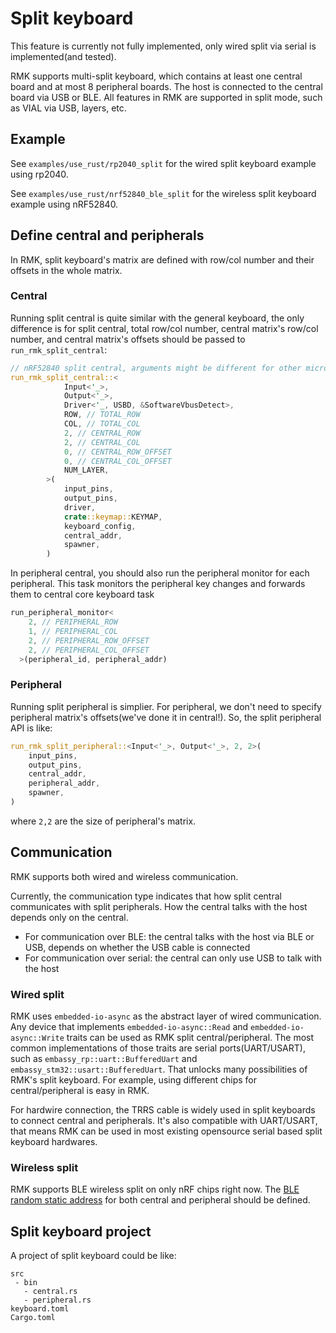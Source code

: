 # Split keyboard

<div class="warning">
This feature is currently not fully implemented, only wired split via serial is implemented(and tested).
</div>

RMK supports multi-split keyboard, which contains at least one central board and at most 8 peripheral boards. The host is connected to the central board via USB or BLE. All features in RMK are supported in split mode, such as VIAL via USB, layers, etc.

## Example

See `examples/use_rust/rp2040_split` for the wired split keyboard example using rp2040.

See `examples/use_rust/nrf52840_ble_split` for the wireless split keyboard example using nRF52840.

## Define central and peripherals

In RMK, split keyboard's matrix are defined with row/col number and their offsets in the whole matrix.

### Central

Running split central is quite similar with the general keyboard, the only difference is for split central, total row/col number, central matrix's row/col number, and central matrix's offsets should be passed to `run_rmk_split_central`:

```rust
// nRF52840 split central, arguments might be different for other microcontrollers, check the API docs for the detail.
run_rmk_split_central::<
            Input<'_>,
            Output<'_>,
            Driver<'_, USBD, &SoftwareVbusDetect>,
            ROW, // TOTAL_ROW
            COL, // TOTAL_COL
            2, // CENTRAL_ROW
            2, // CENTRAL_COL
            0, // CENTRAL_ROW_OFFSET
            0, // CENTRAL_COL_OFFSET
            NUM_LAYER,
        >(
            input_pins,
            output_pins,
            driver,
            crate::keymap::KEYMAP,
            keyboard_config,
            central_addr,
            spawner,
        )
```

In peripheral central, you should also run the peripheral monitor for each peripheral. This task monitors the peripheral key changes and forwards them to central core keyboard task

```rust
run_peripheral_monitor<
    2, // PERIPHERAL_ROW
    1, // PERIPHERAL_COL
    2, // PERIPHERAL_ROW_OFFSET
    2, // PERIPHERAL_COL_OFFSET
  >(peripheral_id, peripheral_addr)
```

### Peripheral

Running split peripheral is simplier. For peripheral, we don't need to specify peripheral matrix's offsets(we've done it in central!). So, the split peripheral API is like:

```rust
run_rmk_split_peripheral::<Input<'_>, Output<'_>, 2, 2>(
    input_pins,
    output_pins,
    central_addr,
    peripheral_addr,
    spawner,
)
```

where `2,2` are the size of peripheral's matrix.

## Communication

RMK supports both wired and wireless communication. 

Currently, the communication type indicates that how split central communicates with split peripherals. How the central talks with the host depends only on the central. 

- For communication over BLE: the central talks with the host via BLE or USB, depends on whether the USB cable is connected
- For communication over serial: the central can only use USB to talk with the host


### Wired split

RMK uses `embedded-io-async` as the abstract layer of wired communication. Any device that implements `embedded-io-async::Read` and `embedded-io-async::Write` traits can be used as RMK split central/peripheral. The most common implementations of those traits are serial ports(UART/USART), such as `embassy_rp::uart::BufferedUart` and `embassy_stm32::usart::BufferedUart`. That unlocks many possibilities of RMK's split keyboard. For example, using different chips for central/peripheral is easy in RMK.

For hardwire connection, the TRRS cable is widely used in split keyboards to connect central and peripherals. It's also compatible with UART/USART, that means RMK can be used in most existing opensource serial based split keyboard hardwares.

### Wireless split

RMK supports BLE wireless split on only nRF chips right now. The [BLE random static address](https://novelbits.io/bluetooth-address-privacy-ble/) for both central and peripheral should be defined.


## Split keyboard project

A project of split keyboard could be like:

```
src
 - bin
   - central.rs
   - peripheral.rs
keyboard.toml
Cargo.toml
```